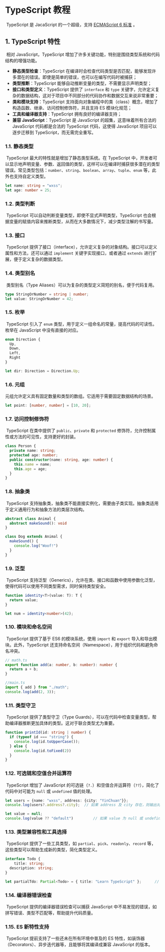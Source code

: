 # TypeScript 教程

​	TypeScript 是 JacaScript 的一个超级，支持 [ECMAScript 6 标准](https://www.w3school.com.cn/js/js_es6.asp) 。

## 1. TypeScript 特性

​	相对 JavaScript，TypeScript 增加了许多关键功能，特别是围绕类型系统和代码结构的增强功能。

- **静态类型检查**：TypeScript 在编译时会检查代码类型是否匹配，能够发现许多潜在的错误。即使是简单的错误，也可以在编写代码时被捕获；
- **类型推断**：TypeScript 能够自动推断变量的类型，不需要显示声明类型；
- **接口和类型定义**：TypeScript 提供了 `interface` 和 `type` 关键字，允许定义复杂的数据结构，这对于项目中不同部分的代码协作和数据交互来说非常重要；
- **类和模块支持**：TypeScript 支持面向对象编程中的类（class）概念，增加了构造函数、继承、访问控制修饰符，并且支持 ES 模块化规范；
- **工具和编译器支持**：TypeScript 拥有良好的编译器支持；
- **兼容 JavaScript**：TypeScript 是 JavaScript 的超集，这意味着所有合法的 JavaScript 代码都是合法的 TypeScript 代码，这使得 JavaScript 项目可以逐步迁移到 TypeScript，而无需完全重写。

### 1.1. 静态类型

​	TypeScript 最大的特性就是增加了静态类型系统。在 TypeScript 中，开发者可以显示地声明变量、参数、返回值的类型，这样可以在编译时捕获很多潜在的类型错误。常见类型包括：`number`、`string`、`boolean`、`array`、`tuple`、`enum` 等，此外也支持自定义类型。

```typescript
let name: string = "wxss";
let age: number = 25;
```

### 1.2. 类型判断

​	TypeScript 可以自动判断变量类型，即使不显式声明类型，TypeScript 也会根据变量的赋值内容来推断类型，从而在大多数情况下，减少类型注解的书写量。

### 1.3. 接口

​	TypeScript 提供了接口（interface），允许定义复杂的对象结构。接口可以定义属性和方法，还可以通过 `implement` 关键字实现接口，或者通过 `extends` 进行扩展，便于定义复杂的数据类型。

### 1.4. 类型别名

​	类型别名（Type Aliases）可以为复杂的类型定义简短的别名，便于代码复用。

```typescript
type StringOrNumber = string | number;
let value: StringOrNumber = 42;
```

### 1.5. 枚举

​	TypeScript 引入了 `enum` 类型，用于定义一组命名的常量，提高代码的可读性。枚举在 JavaScript 中没有直接的对应。

```typescript
enum Direction {
  Up,
  Down,
  Left,
  Right
}

let dir: Direction = Direction.Up;
```

### 1.6. 元组

​	元组允许定义具有固定数量和类型的数组。它适用于需要固定数据结构的场景。

```typescript
let point: [number, number] = [10, 20];
```

### 1.7. 访问控制修饰符

​	TypeScript 在类中提供了 `public`、`private` 和 `protected` 修饰符，允许控制属性或方法的可见性，支持更好的封装。

```typescript
class Person {
  private name: string;
  protected age: number;
  public constructor(name: string, age: number) {
    this.name = name;
    this.age = age;
  }
}
```

### 1.8. 抽象类

​	TypeScript 支持抽象类，抽象类不能直接实例化，需要由子类实现。抽象类适用于定义通用行为和抽象方法的类层次结构。

```typescript
abstract class Animal {
  abstract makeSound(): void
}

class Dog extends Animal {
  makeSound() {
    console.log("Woof!")
  }
}
```

### 1.9. 泛型

​	TypeScript 支持泛型（Generics），允许在类、接口和函数中使用参数化泛型，使得代码可以使用不同类型需求，同时保持类型安全。

```typescript
function identity<T>(value: T): T {
  return value;
}

let num = identity<number>(42);
```

### 1.10. 模块和命名空间

​	TypeScript 提供了基于 ES6 的模块系统，使用 `import` 和 `export` 导入和导出模块。此外，TypeScript 还支持命名空间（Namespace），用于组织代码和避免命名冲突。

```typescript
// math.ts
export function add(a: number, b: number): number {
  return a + b;
}

//main.ts
import { add } from "./math";
console.log(add(2, 3));
```

### 1.11. 类型守卫

​	TypeScript 提供了类型守卫（Type Guards），可以在代码中检查变量类型，帮助编译器推断更加具体的类型。这对于联合类型尤为重要。

```typescript
function printId(id: string | number) {
  if (typeof id === "string") {
    console.log(id.toUpperCase());
  } else {
    console.log(id.toFixed(2))
  }
}
```

### 1.12. 可选链和空值合并运算符

​	TypeScript 增加了 JavaScript 的可选链（`?.`）和空值合并运算符（`??`），简化了代码中对可能为 `null` 或 `undefined` 值的处理。

```typescript
let users = {name: "wxss", address: {city: "YinChuan"}};
console.log(users?.address?.city);	// 如果 address 及 city 存在，则输出对应值，否则返回 undefined

let value = null;
console.log(value ?? "default")			// 如果 value 为 null 或 undefined，则返回 default
```

### 1.13. 类型兼容性和工具选择

​	TypeScript 提供了一些工具类型，如 `partial`、`pick`、`readonly`、`record` 等，这些类型可以帮助生成新的类型，简化类型定义。

```typescript
interface Todo {
	title: string;
  description: string;
}

let partialTdo: Partial<Todo> = { title: "Learn TypeScript" };		// 可选属性
```

### 1.14. 编译器错误检查

​	TypeScript 提供的编译器错误检查可以捕获 JavaScript 中不易发现的错误，如拼写错误、类型不匹配等，帮助提升代码质量。

### 1.15. ES 新特性支持

​	TypeScript 提前支持了一些还未在所有环境中普及的 ES 特性，如装饰器（Decorators）、异步迭代器等，且能够将其编译成兼容 JavaScript 的版本。

















